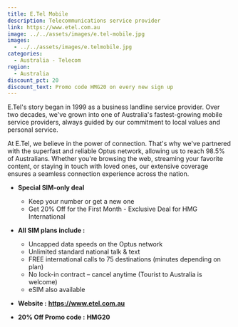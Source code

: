 ```yaml
---
title: E.Tel Mobile
description: Telecommunications service provider
link: https://www.etel.com.au
image: ../../assets/images/e.tel-mobile.jpg
images:
  - ../../assets/images/e.telmobile.jpg
categories:
  - Australia - Telecom
region:
  - Australia
discount_pct: 20
discount_text: Promo code HMG20 on every new sign up
---
```

E.Tel's story began in 1999 as a business landline service provider. Over two decades, we've grown into one of Australia's fastest-growing mobile service providers, always guided by our commitment to local values and personal service.

At E.Tel, we believe in the power of connection. That's why we've partnered with the superfast and reliable Optus network, allowing us to reach 98.5% of Australians. Whether you're browsing the web, streaming your favorite content, or staying in touch with loved ones, our extensive coverage ensures a seamless connection experience across the nation.

* **Special SIM-only deal**

  * Keep your number or get a new one
  * Get 20% Off for the First Month - Exclusive Deal for HMG International
* **All SIM plans include :**

  * Uncapped data speeds on the Optus network
  * Unlimited standard national talk & text
  * FREE international calls to 75 destinations (minutes depending on plan)
  * No lock-in contract – cancel anytime (Tourist to Australia is welcome)
  * eSIM also available
* **Website :** **https://www.etel.com.au**
* **20% Off Promo code :** **HMG20**
